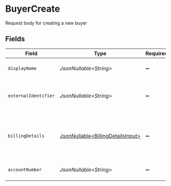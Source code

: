 # BuyerCreate

Request body for creating a new buyer


## Fields

| Field                                                                                | Type                                                                                 | Required                                                                             | Description                                                                          | Example                                                                              |
| ------------------------------------------------------------------------------------ | ------------------------------------------------------------------------------------ | ------------------------------------------------------------------------------------ | ------------------------------------------------------------------------------------ | ------------------------------------------------------------------------------------ |
| `displayName`                                                                        | *JsonNullable\<String>*                                                              | :heavy_minus_sign:                                                                   | The display name for the buyer.                                                      | John Doe                                                                             |
| `externalIdentifier`                                                                 | *JsonNullable\<String>*                                                              | :heavy_minus_sign:                                                                   | The merchant identifier for this buyer.                                              | buyer-12345                                                                          |
| `billingDetails`                                                                     | [JsonNullable\<BillingDetailsInput>](../../models/components/BillingDetailsInput.md) | :heavy_minus_sign:                                                                   | The billing name, address, email, and other fields for this buyer.                   |                                                                                      |
| `accountNumber`                                                                      | *JsonNullable\<String>*                                                              | :heavy_minus_sign:                                                                   | The buyer account number                                                             |                                                                                      |